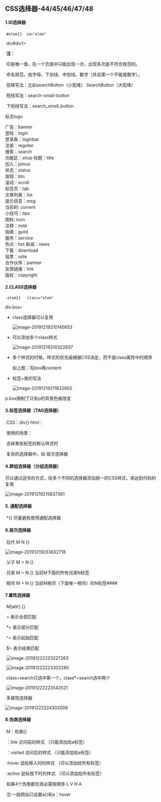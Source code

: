 ## CSS选择器-44/45/46/47/48

#### **1.ID选择器**

​	`#elem{}  id="elem"`

​    div#div1=<div id="div1"></div>

​	**注**：

​	ID是唯一值，在一个页面中只能出现一次，出现多次是不符合规范的。

​	命名规范，由字母、下划线、中划线、数字（并且第一个不能是数字）。

​	驼峰写法：比如searchButton（小驼峰）  SearchButton（大驼峰）

​	短线写法：search-small-button

​	下划线写法：search_small_button

标志logo

广告：banner   
登陆：login    
登录条：loginbar   
注册：regsiter   
搜索：search   
功能区：shop 
标题：title    
加入：joinus   
状态：status   
按钮：btn   
滚动：scroll   
标签页：tab   
文章列表：list   
提示信息：msg   
当前的: current   
小技巧：tips   
图标: icon   
注释：note   
指南：guild   
服务：service   
热点：hot 
新闻：news   
下载：download   
投票：vote    
合作伙伴：partner   
友情链接：link   
版权：copyright   

#### **2.CLASS选择器**

`.elem{}   class="elem"` 

div.box=<div class="box"></div>

- class选择器可以复用

  ![image-20191219210145653](C:\Users\dell\AppData\Roaming\Typora\typora-user-images\image-20191219210145653.png)

- 可以添加多个class样式

  ![image-20191219210322837](C:\Users\dell\AppData\Roaming\Typora\typora-user-images\image-20191219210322837.png)

- 多个样式的时候，样式的优先级根据CSS决定，而不是class属性中的顺序

  如上图：先box再content

- 标签+类的写法

  ![image-20191219211622662](C:\Users\dell\AppData\Roaming\Typora\typora-user-images\image-20191219211622662.png)

p.box限制了只有p的背景色被改变

#### **3.标签选择器（TAG选择器）**

​	CSS：div{}        html：<div></div>

​	使用的场景：

​	去掉某些标签的默认样式时

​	复杂的选择器中，如 层次选择器

#### **4.群组选择器（分组选择器）**

​	可以通过逗号的方式，给多个不同的选择器添加统一的CSS样式，来达到代码的复用

![image-20191219215837361](C:\Users\dell\AppData\Roaming\Typora\typora-user-images\image-20191219215837361.png)

#### **5. 通配选择器**

​	*{}   尽量避免使用通配选择器

#### 6.层次选择器

​	后代 M N {}

![image-20191219233832718](C:\Users\dell\AppData\Roaming\Typora\typora-user-images\image-20191219233832718.png)

​	父子 M > N {}

​	兄弟 M ~ N {}  当前M下面的所有兄弟N标签 

​	相邻 M + N {}  当前M相邻（下面唯一相邻）的N标签####

#### 7.属性选择器

​	M[attr] {}

​	=  表示全部匹配

​	*= 表示部分匹配

​	^= 表示起始匹配

​	$= 表示结束匹配

​	![image-20191222223227263](C:\Users\dell\AppData\Roaming\Typora\typora-user-images\image-20191222223227263.png)

​	![image-20191222223302280](C:\Users\dell\AppData\Roaming\Typora\typora-user-images\image-20191222223302280.png)



​	class=search只选中第一个，class*=search选中两个

​	![image-20191222223543521](C:\Users\dell\AppData\Roaming\Typora\typora-user-images\image-20191222223543521.png)

​	多属性选择器

![image-20191222224302009](C:\Users\dell\AppData\Roaming\Typora\typora-user-images\image-20191222224302009.png)

#### 8.伪类选择器

​	M：伪类{}

​	：link	访问前的样式 （只能添加给a标签）

​	：visited  访问后的样式 （只能添加给a标签）

​	:hover	鼠标移入时的样式 （可以添加给所有标签）

​	:active	鼠标按下时的样式 （可以添加给所有标签）

​	如果4个伪类都生效必需按顺序 L V H A

​	注:一般网站只设置a{}和a：hover